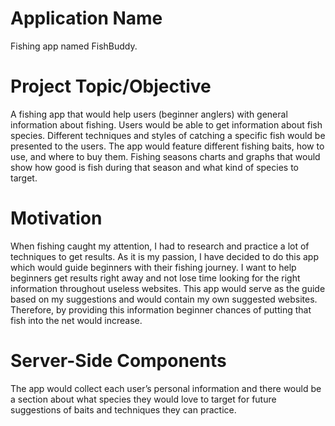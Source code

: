 # **Application Name** 
Fishing app named FishBuddy.

# **Project Topic/Objective** 
A fishing app that would help users (beginner anglers) with general information about fishing. Users would be able to get information about fish species. Different techniques and styles of catching a specific fish would be presented to the users. The app would feature different fishing baits, how to use, and where to buy them. Fishing seasons charts and graphs that would show how good is fish during that season and what kind of species to target.

# **Motivation** 
When fishing caught my attention, I had to research and practice a lot of techniques to get results. As it is my passion, I have decided to do this app which would guide beginners with their fishing journey. I want to help beginners get results right away and not lose time looking for the right information throughout useless websites. This app would serve as the guide based on my suggestions and would contain my own suggested websites. Therefore, by providing this information beginner chances of putting that fish into the net would increase.

# **Server-Side Components**
The app would collect each user’s personal information and there would be a section about what species they would love to target for future suggestions of baits and techniques they can practice.

